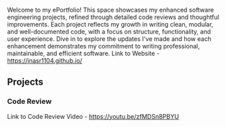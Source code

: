 Welcome to my ePortfolio! This space showcases my enhanced software engineering projects, refined through detailed code reviews and thoughtful improvements. Each project reflects my growth in writing clean, modular, and well-documented code, with a focus on structure, functionality, and user experience. Dive in to explore the updates I've made and how each enhancement demonstrates my commitment to writing professional, maintainable, and efficient software.
Link to Website -
https://jnasr1104.github.io/
## Projects
### Code Review
Link to Code Review Video -
https://youtu.be/zfMDSn8PBYU


